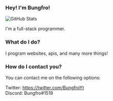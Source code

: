 ### Hey! I'm Bungfro!
![GitHub Stats](https://github-readme-stats.vercel.app/api?username=devbungfro&show_icons=true&theme=dark)

I'm a full-stack programmer. 

### What do I do? 

I program websites, apis, and many more things! 

### How do I contact you?

You can contact me on the following options:

Twitter: https://twitter.com/BungfroYt <br>
Discord: Bungfro#1519
